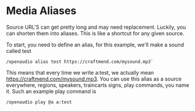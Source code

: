 [//]: # (TITLE:Alias Command)
[//]: # (ICON:fas fa-external-link-alt)
[//]: # (DESCRIPTION:Using the Alias command to make shortcuts for media)
[//]: # (TAGS:commands,command,alias,aliases,aliasses,a)

# Media Aliases
Source URL'S can get pretty long and may need replacement. Luckily, you can shorten them into aliases. This is like a shortcut for any given source.

To start, you need to define an alias, for this example, we'll make a sound called test

```
/openaudio alias test https://craftmend.com/mysound.mp3`
```

This means that every time we write a:test, we actually mean https://craftmend.com/mysound.mp3. You can use this alias as a source everywhere, regions, speakers, traincarts signs, play commands, you name it. Such an example play command is
```
/openaudio play @a a:test
```